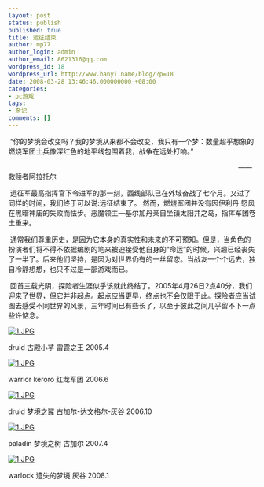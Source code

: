 ```yaml
---
layout: post
status: publish
published: true
title: 远征结束
author: mp77
author_login: admin
author_email: 8621316@qq.com
wordpress_id: 18
wordpress_url: http://www.hanyi.name/blog/?p=18
date: 2008-03-28 13:46:46.000000000 +08:00
categories:
- pc游戏
tags:
- 杂记
comments: []
---
```

<span id="postcontent0"> “你的梦境会改变吗？我的梦境从来都不会改变，我只有一个梦：数量超乎想象的燃烧军团士兵像深红色的地平线包围着我，战争在远处打响。”</span><span id="postcontent0"> </span>

<span>                                                                                                                       ——  救赎者阿拉托尔</span><span id="postcontent0"><span> </span></span>

<span><span> 远征军最高指挥官下令进军的那一刻，西线部队已在外域奋战了七个月。又过了同样的时间，我们终于可以说:远征结束了。</span></span><span id="postcontent0"><span> 然而，燃烧军团并没有因伊利丹·怒风在黑暗神庙的失败而怯步。恶魔领主—基尔加丹亲自坐镇太阳井之岛，指挥军团卷土重来。</span></span><span id="postcontent0"> </span><span id="postcontent0"><span> </span></span>

<span><span> 通常我们尊重历史，是因为它本身的真实性和未来的不可预知。但是，当角色的扮演者们将不得不依据编剧的笔来被迫接受他自身的“命运”的时候，兴趣已经丧失了一半了。后来他们坚持，是因为对世界仍有的一丝留恋。当战友一个个远去，独自冷静想想，也只不过是一部游戏而已。</span></span><span id="postcontent0"><span> </span><span> </span></span>

<span><span> 回首三载光阴，探险者生涯似乎该就此终结了。2005年4月26日2点40分，我们迎来了世界，但它并非起点。起点应当更早，终点也不会仅限于此。探险者应当试图去感受不同世界的风景，三年时间已有些长了，以至于彼此之间几乎留不下一点些许惦念。</span></span>

<span><span></span></span><span id="postcontent0"><span><a href="http://www.hanyi.name/blog/wp-content/uploads/2008/03/5.JPG" title="1.JPG"><img src="http://www.hanyi.name/blog/wp-content/uploads/2008/03/5.JPG" alt="1.JPG" /></a></span></span>

<span><span>druid 古殿小芋 雷霆之王 2005.4</span></span>

<span><span></span></span><span id="postcontent0"><span><a href="http://www.hanyi.name/blog/wp-content/uploads/2008/03/4.JPG" title="1.JPG"><img src="http://www.hanyi.name/blog/wp-content/uploads/2008/03/4.JPG" alt="1.JPG" /></a></span></span>

<span><span>warrior keroro 红龙军团 2006.6</span></span>

<span><span></span></span><span id="postcontent0"><span><a href="http://www.hanyi.name/blog/wp-content/uploads/2008/03/1.JPG" title="1.JPG"><img src="http://www.hanyi.name/blog/wp-content/uploads/2008/03/1.JPG" alt="1.JPG" /></a></span></span>

<span><span>druid 梦境之翼 古加尔-达文格尔-灰谷 2006.10</span></span>

<span><span></span></span><span id="postcontent0"><span><a href="http://www.hanyi.name/blog/wp-content/uploads/2008/03/2.JPG" title="1.JPG"><img src="http://www.hanyi.name/blog/wp-content/uploads/2008/03/2.JPG" alt="1.JPG" /></a></span></span>

<span><span>paladin 梦境之树 古加尔 2007.4</span></span>

<span><span></span></span><span id="postcontent0"><span><a href="http://www.hanyi.name/blog/wp-content/uploads/2008/03/3.JPG" title="1.JPG"><img src="http://www.hanyi.name/blog/wp-content/uploads/2008/03/3.JPG" alt="1.JPG" /></a></span></span>

<span><span>warlock 遗失的梦境 灰谷 2008.1</span></span>
